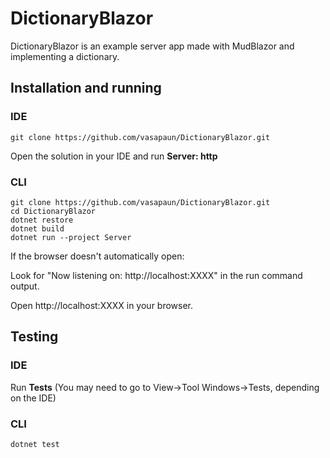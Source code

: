 # DictionaryBlazor

DictionaryBlazor is an example server app made with MudBlazor and implementing a dictionary.

## Installation and running
### IDE
```
git clone https://github.com/vasapaun/DictionaryBlazor.git
```
Open the solution in your IDE and run **Server: http**
### CLI
``` 
git clone https://github.com/vasapaun/DictionaryBlazor.git
cd DictionaryBlazor
dotnet restore
dotnet build
dotnet run --project Server
```

If the browser doesn't automatically open:

Look for "Now listening on: http://localhost:XXXX" in the run command output.

Open http://localhost:XXXX in your browser.

## Testing

### IDE
Run **Tests** (You may need to go to View->Tool Windows->Tests, depending on the IDE)

### CLI
```
dotnet test
```
